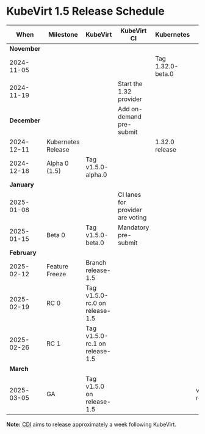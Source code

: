 # KubeVirt 1.5 Release Schedule

| **When**     | **Milestone**      | **KubeVirt**                   | **KubeVirt CI**                  | **Kubernetes**    | **CDI**         |
|--------------|--------------------|--------------------------------|----------------------------------|-------------------|-----------------|
| **November** |                    |                                |                                  |                   |                 |
| 2024-11-05   |                    |                                |                                  | Tag 1.32.0-beta.0 |                 |
| 2024-11-19   |                    |                                | Start the 1.32 provider          |                   |                 |
| **December** |                    |                                | Add on-demand pre-submit         |                   |                 |
| 2024-12-11   | Kubernetes Release |                                |                                  | 1.32.0 release    |                 |
| 2024-12-18   | Alpha 0 (1.5)      | Tag v1.5.0-alpha.0             |                                  |                   |                 |
| **January**  |                    |                                |                                  |                   |                 |
| 2025-01-08   |                    |                                | CI lanes for provider are voting |                   |                 |
| 2025-01-15   | Beta 0             | Tag v1.5.0-beta.0              | Mandatory pre-submit             |                   |                 |
| **February** |                    |                                |                                  |                   |                 |
| 2025-02-12   | Feature Freeze     | Branch release-1.5             |                                  |                   |                 |
| 2025-02-19   | RC 0               | Tag v1.5.0-rc.0 on release-1.5 |                                  |                   |                 |
| 2025-02-26   | RC 1               | Tag v1.5.0-rc.1 on release-1.5 |                                  |                   |                 |
| **March**    |                    |                                |                                  |                   |                 |
| 2025-03-05   | GA                 | Tag v1.5.0 on release-1.5      |                                  |                   | v1.62.0 release |

**Note:** [CDI](https://github.com/kubevirt/containerized-data-importer) aims to release approximately a week following KubeVirt.
